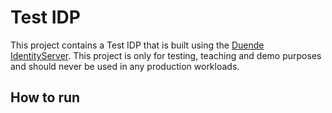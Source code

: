 # Test IDP
This project contains a Test IDP that is built using the [Duende IdentityServer](https://github.com/duendesoftware/IdentityServer). This project is only for testing, teaching and demo purposes and should never be used in any production workloads.

## How to run
